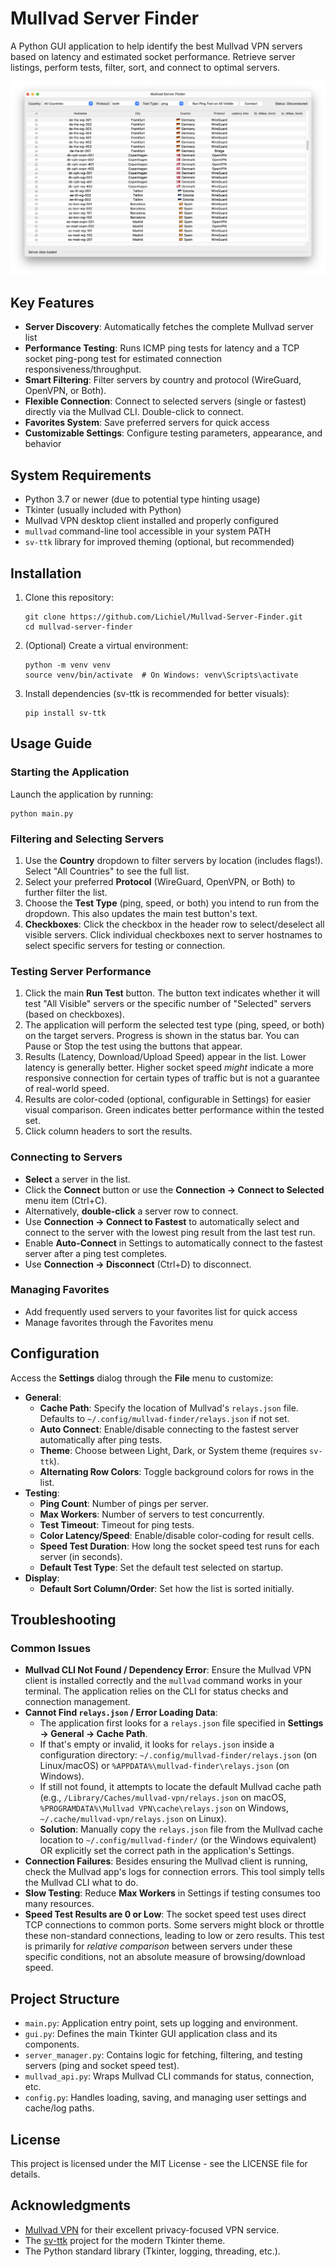 # Mullvad Server Finder

A Python GUI application to help identify the best Mullvad VPN servers based on latency and estimated socket performance. Retrieve server listings, perform tests, filter, sort, and connect to optimal servers.

![Mullvad Server Finder Screenshot](Screenshot.png)

## Key Features

- **Server Discovery**: Automatically fetches the complete Mullvad server list
- **Performance Testing**: Runs ICMP ping tests for latency and a TCP socket ping-pong test for estimated connection responsiveness/throughput.
- **Smart Filtering**: Filter servers by country and protocol (WireGuard, OpenVPN, or Both).
- **Flexible Connection**: Connect to selected servers (single or fastest) directly via the Mullvad CLI. Double-click to connect.
- **Favorites System**: Save preferred servers for quick access
- **Customizable Settings**: Configure testing parameters, appearance, and behavior

## System Requirements

- Python 3.7 or newer (due to potential type hinting usage)
- Tkinter (usually included with Python)
- Mullvad VPN desktop client installed and properly configured
- `mullvad` command-line tool accessible in your system PATH
- `sv-ttk` library for improved theming (optional, but recommended)

## Installation

1. Clone this repository:
   ```
   git clone https://github.com/Lichiel/Mullvad-Server-Finder.git
   cd mullvad-server-finder
   ```

2. (Optional) Create a virtual environment:
   ```
   python -m venv venv
   source venv/bin/activate  # On Windows: venv\Scripts\activate
   ```

3. Install dependencies (sv-ttk is recommended for better visuals):
   ```
   pip install sv-ttk
   ```

## Usage Guide

### Starting the Application

Launch the application by running:
```
python main.py
```

### Filtering and Selecting Servers

1. Use the **Country** dropdown to filter servers by location (includes flags!). Select "All Countries" to see the full list.
2. Select your preferred **Protocol** (WireGuard, OpenVPN, or Both) to further filter the list.
3. Choose the **Test Type** (ping, speed, or both) you intend to run from the dropdown. This also updates the main test button's text.
4. **Checkboxes**: Click the checkbox in the header row to select/deselect all visible servers. Click individual checkboxes next to server hostnames to select specific servers for testing or connection.

### Testing Server Performance

1. Click the main **Run Test** button. The button text indicates whether it will test "All Visible" servers or the specific number of "Selected" servers (based on checkboxes).
2. The application will perform the selected test type (ping, speed, or both) on the target servers. Progress is shown in the status bar. You can Pause or Stop the test using the buttons that appear.
3. Results (Latency, Download/Upload Speed) appear in the list. Lower latency is generally better. Higher socket speed *might* indicate a more responsive connection for certain types of traffic but is not a guarantee of real-world speed.
4. Results are color-coded (optional, configurable in Settings) for easier visual comparison. Green indicates better performance within the tested set.
5. Click column headers to sort the results.

### Connecting to Servers

- **Select** a server in the list.
- Click the **Connect** button or use the **Connection -> Connect to Selected** menu item (Ctrl+C).
- Alternatively, **double-click** a server row to connect.
- Use **Connection -> Connect to Fastest** to automatically select and connect to the server with the lowest ping result from the last test run.
- Enable **Auto-Connect** in Settings to automatically connect to the fastest server after a ping test completes.
- Use **Connection -> Disconnect** (Ctrl+D) to disconnect.

### Managing Favorites

- Add frequently used servers to your favorites list for quick access
- Manage favorites through the Favorites menu

## Configuration

Access the **Settings** dialog through the **File** menu to customize:

- **General**:
    - **Cache Path**: Specify the location of Mullvad's `relays.json` file. Defaults to `~/.config/mullvad-finder/relays.json` if not set.
    - **Auto Connect**: Enable/disable connecting to the fastest server automatically after ping tests.
    - **Theme**: Choose between Light, Dark, or System theme (requires `sv-ttk`).
    - **Alternating Row Colors**: Toggle background colors for rows in the list.
- **Testing**:
    - **Ping Count**: Number of pings per server.
    - **Max Workers**: Number of servers to test concurrently.
    - **Test Timeout**: Timeout for ping tests.
    - **Color Latency/Speed**: Enable/disable color-coding for result cells.
    - **Speed Test Duration**: How long the socket speed test runs for each server (in seconds).
    - **Default Test Type**: Set the default test selected on startup.
- **Display**:
    - **Default Sort Column/Order**: Set how the list is sorted initially.

## Troubleshooting

### Common Issues

- **Mullvad CLI Not Found / Dependency Error**: Ensure the Mullvad VPN client is installed correctly and the `mullvad` command works in your terminal. The application relies on the CLI for status checks and connection management.
- **Cannot Find `relays.json` / Error Loading Data**:
    - The application first looks for a `relays.json` file specified in **Settings -> General -> Cache Path**.
    - If that's empty or invalid, it looks for `relays.json` inside a configuration directory: `~/.config/mullvad-finder/relays.json` (on Linux/macOS) or `%APPDATA%\mullvad-finder\relays.json` (on Windows).
    - If still not found, it attempts to locate the default Mullvad cache path (e.g., `/Library/Caches/mullvad-vpn/relays.json` on macOS, `%PROGRAMDATA%\Mullvad VPN\cache\relays.json` on Windows, `~/.cache/mullvad-vpn/relays.json` on Linux).
    - **Solution**: Manually copy the `relays.json` file from the Mullvad cache location to `~/.config/mullvad-finder/` (or the Windows equivalent) OR explicitly set the correct path in the application's Settings.
- **Connection Failures**: Besides ensuring the Mullvad client is running, check the Mullvad app's logs for connection errors. This tool simply tells the Mullvad CLI what to do.
- **Slow Testing**: Reduce **Max Workers** in Settings if testing consumes too many resources.
- **Speed Test Results are 0 or Low**: The socket speed test uses direct TCP connections to common ports. Some servers might block or throttle these non-standard connections, leading to low or zero results. This test is primarily for *relative comparison* between servers under these specific conditions, not an absolute measure of browsing/download speed.

## Project Structure

- `main.py`: Application entry point, sets up logging and environment.
- `gui.py`: Defines the main Tkinter GUI application class and its components.
- `server_manager.py`: Contains logic for fetching, filtering, and testing servers (ping and socket speed test).
- `mullvad_api.py`: Wraps Mullvad CLI commands for status, connection, etc.
- `config.py`: Handles loading, saving, and managing user settings and cache/log paths.

## License

This project is licensed under the MIT License - see the LICENSE file for details.

## Acknowledgments

- [Mullvad VPN](https://mullvad.net/) for their excellent privacy-focused VPN service.
- The [sv-ttk](https://github.com/rdbende/Sun-Valley-ttk-theme) project for the modern Tkinter theme.
- The Python standard library (Tkinter, logging, threading, etc.).

